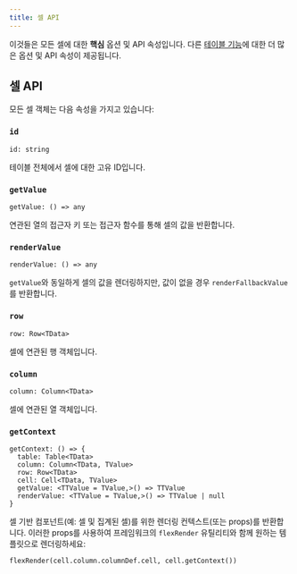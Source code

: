 ```yaml
---
title: 셀 API
---
```


이것들은 모든 셀에 대한 **핵심** 옵션 및 API 속성입니다. 다른 [테이블 기능](../../../guide/features)에 대한 더 많은 옵션 및 API 속성이 제공됩니다.

## 셀 API

모든 셀 객체는 다음 속성을 가지고 있습니다:

### `id`

```tsx
id: string
```

테이블 전체에서 셀에 대한 고유 ID입니다.

### `getValue`

```tsx
getValue: () => any
```

연관된 열의 접근자 키 또는 접근자 함수를 통해 셀의 값을 반환합니다.

### `renderValue`

```tsx
renderValue: () => any
```

`getValue`와 동일하게 셀의 값을 렌더링하지만, 값이 없을 경우 `renderFallbackValue`를 반환합니다.

### `row`

```tsx
row: Row<TData>
```

셀에 연관된 행 객체입니다.

### `column`

```tsx
column: Column<TData>
```

셀에 연관된 열 객체입니다.

### `getContext`

```tsx
getContext: () => {
  table: Table<TData>
  column: Column<TData, TValue>
  row: Row<TData>
  cell: Cell<TData, TValue>
  getValue: <TTValue = TValue,>() => TTValue
  renderValue: <TTValue = TValue,>() => TTValue | null
}
```

셀 기반 컴포넌트(예: 셀 및 집계된 셀)를 위한 렌더링 컨텍스트(또는 props)를 반환합니다. 이러한 props를 사용하여 프레임워크의 `flexRender` 유틸리티와 함께 원하는 템플릿으로 렌더링하세요:

```tsx
flexRender(cell.column.columnDef.cell, cell.getContext())
```
